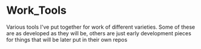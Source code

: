 # Work_Tools

Various tools I've put together for work of different varieties. Some of these are as developed as they will be, others are just early development pieces for things that will be later put in their own repos